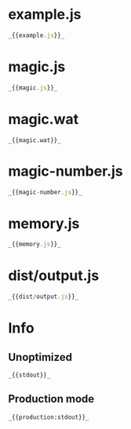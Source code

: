 # example.js

```javascript
_{{example.js}}_
```

# magic.js

```javascript
_{{magic.js}}_
```

# magic.wat

```wat
_{{magic.wat}}_
```

# magic-number.js

```javascript
_{{magic-number.js}}_
```

# memory.js

```javascript
_{{memory.js}}_
```

# dist/output.js

```javascript
_{{dist/output.js}}_
```

# Info

## Unoptimized

```
_{{stdout}}_
```

## Production mode

```
_{{production:stdout}}_
```
